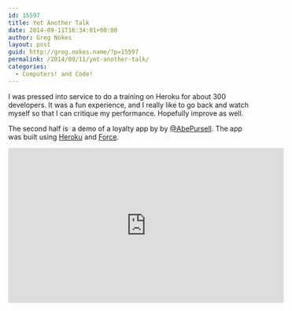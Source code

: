 ```yaml
---
id: 15597
title: Yet Another Talk
date: 2014-09-11T16:34:01+00:00
author: Greg Nokes
layout: post
guid: http://greg.nokes.name/?p=15597
permalink: /2014/09/11/yet-another-talk/
categories:
  - Computers! and Code!
---
```

I was pressed into service to do a training on Heroku for about 300 developers. It was a fun experience, and I really like to go back and watch myself so that I can critique my performance. Hopefully improve as well.

The second half is  a demo of a loyalty app by by <a href="https://twitter.com/AbePursell" target="_blank">@AbePursell</a>. The app was built using <a href="http://heroku.com">Heroku</a> and <a href="http://salesforce.com">Force</a>.

<iframe src="http://vimeo.com/102756160" height="315" width="560" allowfullscreen="" frameborder="0"></iframe> 
